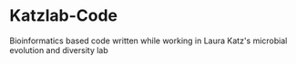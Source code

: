 # Katzlab-Code
Bioinformatics based code written while working in Laura Katz's microbial evolution and diversity lab

